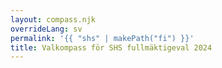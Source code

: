 ```yaml
---
layout: compass.njk
overrideLang: sv
permalink: '{{ "shs" | makePath("fi") }}'
title: Valkompass för SHS fullmäktigeval 2024
---
```


<div
  id="voting-compass-app"
  data-election-id="ORGANIZATION_vzp9aWY6stwH5VMfE1aiqd_ELECTION_jp2HNiV7ainmK753WYEh4T"
  data-lang-id="sv"
>
  <script
    crossorigin="anonymous"
    type="text/javascript"
    src="https://vaalit.ehdokaskone.fi/public/assets/index.js"
  ></script>
</div>
